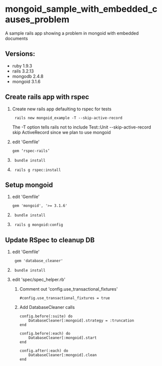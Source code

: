 mongoid_sample_with_embedded_causes_problem
===========================================

A sample rails app showing a problem in mongoid with embedded documents


Versions:  
-----
 - ruby 1.9.3
 - rails  3.2.13  
 - mongodb  2.4.8
 - mongoid 3.1.6  

 
Create rails app with rspec
---
 
1. Create new rails app defaulting to rspec for tests
	
		rails new mongoid_example -T --skip-active-record
    The -T option tells rails not to include Test::Unit
    --skip-active-record skip ActiveRecord since we plan to use mongoid 
1.  edit 'Gemfile'
	
		gem ‘rspec-rails’
1.  	bundle install
1.  	rails g rspec:install


Setup mongoid
---

1.  edit 'Gemfile'
			
		gem 'mongoid', '>= 3.1.6'
2. 		bundle install
3. 		rails g mongoid:config


Update RSpec to cleanup DB
---

1. edit 'Gemfile'

		gem 'database_cleaner'
1. 		bundle install 
1. edit 'spec/spec_helper.rb'
	1.	Comment out 'config.use_transactional_fixtures' 
		
			#config.use_transactional_fixtures = true 
	1.  Add DatabaseCleaner calls
	
	 		config.before(:suite) do
    			DatabaseCleaner[:mongoid].strategy = :truncation
  			end

  			config.before(:each) do
    			DatabaseCleaner[:mongoid].start
  			end

  			config.after(:each) do
    			DatabaseCleaner[:mongoid].clean
  			end




